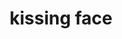 ---
layout: smileys&emotion
title: kissing face
emoji: kissing_face
permalink: 😗.html
image: assets/img/3moji/kissing_face.png
---